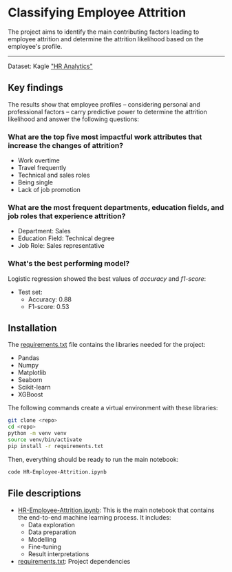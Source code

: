 # Classifying Employee Attrition

The project aims to identify the main contributing factors leading to employee attrition and determine the attrition likelihood based on the employee's profile.

---
Dataset: Kagle ["HR Analytics"](https://www.kaggle.com/datasets/rishikeshkonapure/hr-analytics-prediction)

## Key findings
The results show that employee profiles – considering personal and professional factors – carry predictive power to determine the attrition likelihood and answer the following questions:

### What are the top five most impactful work attributes that increase the changes of attrition?

- Work overtime
- Travel frequently
- Technical and sales roles
- Being single
- Lack of job promotion

### What are the most frequent departments, education fields, and job roles that experience attrition?

- Department: Sales
- Education Field: Technical degree
- Job Role: Sales representative

### What's the best performing model?

Logistic regression showed the best values of *accuracy* and *f1-score*:
- Test set:
  - Accuracy: 0.88
  - F1-score: 0.53

## Installation

The [requirements.txt](./requirements.txt) file contains the libraries needed for the project:
- Pandas
- Numpy
- Matplotlib
- Seaborn
- Scikit-learn
- XGBoost

The following commands create a virtual environment with these libraries:
```bash
git clone <repo>
cd <repo>
python -m venv venv
source venv/bin/activate
pip install -r requirements.txt
```

Then, everything should be ready to run the main notebook:
```bash
code HR-Employee-Attrition.ipynb
```

## File descriptions

- [HR-Employee-Attrition.ipynb](HR-Employee-Attrition.ipynb): This is the main notebook that contains the end-to-end machine learning process. It includes: 
  - Data exploration
  - Data preparation
  - Modelling
  - Fine-tuning
  - Result interpretations
- [requirements.txt](requirements.txt): Project dependencies
